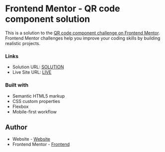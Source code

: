 # Frontend Mentor - QR code component solution

This is a solution to the [QR code component challenge on Frontend Mentor](https://www.frontendmentor.io/challenges/qr-code-component-iux_sIO_H). Frontend Mentor challenges help you improve your coding skills by building realistic projects.

### Links

- Solution URL: [SOLUTION](https://your-solution-url.com)
- Live Site URL: [LIVE](https://misztalo.github.io/Frontend-Mentor-QR-code-component/)

### Built with

- Semantic HTML5 markup
- CSS custom properties
- Flexbox
- Mobile-first workflow

## Author

- Website - [Website](https://misztalo.github.io/Frontend-Mentor-QR-code-component/)
- Frontend Mentor - [Frontend](https://www.frontendmentor.io/profile/Misztalo)
